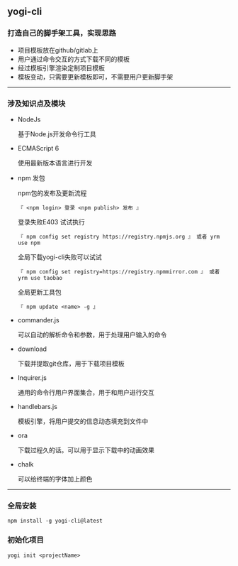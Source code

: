 <!--
 * @Author: yogi
 * @Date: 2025-01-09
 * @LastEditors: yogi
 * @LastEditTime: 2025-01-09
 * @Description: Nothing Impossible
-->
## yogi-cli

### 打造自己的脚手架工具，实现思路

- 项目模板放在github/gitlab上
- 用户通过命令交互的方式下载不同的模板
- 经过模板引擎渲染定制项目模板
- 模板变动，只需要更新模板即可，不需要用户更新脚手架

****
### 涉及知识点及模块

- NodeJs
  
  基于Node.js开发命令行工具

- ECMAScript 6

  使用最新版本语言进行开发

- npm 发包

  npm包的发布及更新流程 
  
  ```『 <npm login> 登录 <npm publish> 发布 』```

  登录失败E403 试试执行 

  ```『 npm config set registry https://registry.npmjs.org 』 或者 yrm use npm```

  全局下载yogi-cli失败可以试试

  ```『 npm config set registry=https://registry.npmmirror.com 』 或者 yrm use taobao```

  全局更新工具包

  ```『 npm update <name> -g 』```

- commander.js

  可以自动的解析命令和参数，用于处理用户输入的命令

- download

  下载并提取git仓库，用于下载项目模板

- Inquirer.js
  
  通用的命令行用户界面集合，用于和用户进行交互

- handlebars.js

  模板引擎，将用户提交的信息动态填充到文件中

- ora

  下载过程久的话。可以用于显示下载中的动画效果

- chalk

  可以给终端的字体加上颜色

****
### 全局安装
```
npm install -g yogi-cli@latest
```

### 初始化项目
```
yogi init <projectName>
```